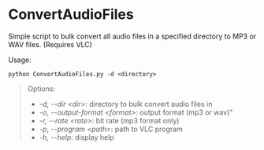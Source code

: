 # ConvertAudioFiles

Simple script to bulk convert all audio files in a specified directory to MP3 or WAV files.
(Requires VLC)

Usage:

```
python ConvertAudioFiles.py -d <directory>
```

> Options:
>
> * *-d, --dir \<dir\>*:                directory to bulk convert audio files in
> * *-o, --output-format \<format\>*:    output format (mp3 or wav)"
> * *-r, --rate \<rate\>*:               bit rate (mp3 format only)
> * *-p, --program \<path\>*:            path to VLC program
> * *-h, --help*:                        display help
